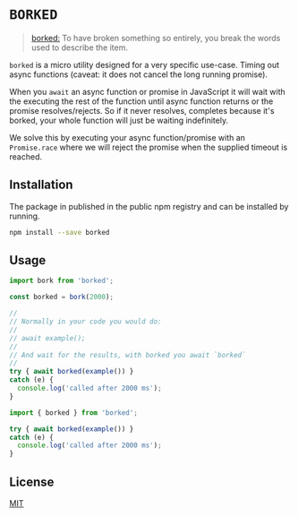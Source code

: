 # `BORKED`

> [borked:](https://www.urbandictionary.com/define.php?term=borked)
> To have broken something so entirely, you break the words used to describe the item.

`borked` is a micro utility designed for a very specific use-case. Timing out
async functions (caveat: it does not cancel the long running promise).

When you `await` an async function or promise in JavaScript it will wait with
the executing the rest of the function until async function returns or the
promise resolves/rejects. So if it never resolves, completes because it's
borked, your whole function will just be waiting indefinitely.

We solve this by executing your async function/promise with an `Promise.race`
where we will reject the promise when the supplied timeout is reached.

## Installation

The package in published in the public npm registry and can be installed by
running.

```bash
npm install --save borked
```

## Usage

```js
import bork from 'borked';

const borked = bork(2000);

//
// Normally in your code you would do:
//
// await example();
//
// And wait for the results, with borked you await `borked`
//
try { await borked(example()) }
catch (e) {
  console.log('called after 2000 ms');
}
```

```js
import { borked } from 'borked';

try { await borked(example()) }
catch (e) {
  console.log('called after 2000 ms');
}
```

## License

[MIT](LICENSE)
